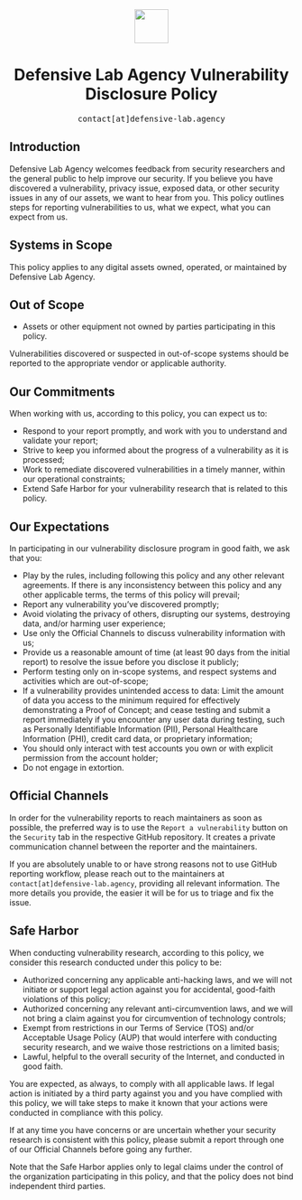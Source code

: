 <div align="center">
<img width="60px" src="https://pts-project.org/android-chrome-512x512.png">
<h1>Defensive Lab Agency Vulnerability Disclosure Policy</h1>
<p>
<samp>contact[at]defensive-lab.agency</samp>
</p>
</div>

## Introduction
Defensive Lab Agency welcomes feedback from security researchers and the general public to help improve our security. If you believe you have discovered a vulnerability, privacy issue, exposed data, or other security issues in any of our assets, we want to hear from you. This policy outlines steps for reporting vulnerabilities to us, what we expect, what you can expect from us.

## Systems in Scope
This policy applies to any digital assets owned, operated, or maintained by Defensive Lab Agency.

## Out of Scope
* Assets or other equipment not owned by parties participating in this policy.

Vulnerabilities discovered or suspected in out-of-scope systems should be reported to the appropriate vendor or applicable authority.

## Our Commitments
When working with us, according to this policy, you can expect us to:

* Respond to your report promptly, and work with you to understand and validate your report;
* Strive to keep you informed about the progress of a vulnerability as it is processed;
* Work to remediate discovered vulnerabilities in a timely manner, within our operational constraints;
* Extend Safe Harbor for your vulnerability research that is related to this policy.

## Our Expectations
In participating in our vulnerability disclosure program in good faith, we ask that you:

* Play by the rules, including following this policy and any other relevant agreements. If there is any inconsistency between this policy and any other applicable terms, the terms of this policy will prevail;
* Report any vulnerability you’ve discovered promptly;
* Avoid violating the privacy of others, disrupting our systems, destroying data, and/or harming user experience;
* Use only the Official Channels to discuss vulnerability information with us;
* Provide us a reasonable amount of time (at least 90 days from the initial report) to resolve the issue before you disclose it publicly;
* Perform testing only on in-scope systems, and respect systems and activities which are out-of-scope;
* If a vulnerability provides unintended access to data: Limit the amount of data you access to the minimum required for effectively demonstrating a Proof of Concept; and cease testing and submit a report immediately if you encounter any user data during testing, such as Personally Identifiable Information (PII), Personal Healthcare Information (PHI), credit card data, or proprietary information;
* You should only interact with test accounts you own or with explicit permission from the account holder;
* Do not engage in extortion.

## Official Channels
In order for the vulnerability reports to reach maintainers as soon as possible, the preferred way is to use the `Report a vulnerability` button on the `Security` tab in the respective GitHub repository. It creates a private communication channel between the reporter and the maintainers.

If you are absolutely unable to or have strong reasons not to use GitHub reporting workflow, please reach out to the maintainers at `contact[at]defensive-lab.agency`, providing all relevant information. The more details you provide, the easier it will be for us to triage and fix the issue.

## Safe Harbor
When conducting vulnerability research, according to this policy, we consider this research conducted under this policy to be:

* Authorized concerning any applicable anti-hacking laws, and we will not initiate or support legal action against you for accidental, good-faith violations of this policy;
* Authorized concerning any relevant anti-circumvention laws, and we will not bring a claim against you for circumvention of technology controls;
* Exempt from restrictions in our Terms of Service (TOS) and/or Acceptable Usage Policy (AUP) that would interfere with conducting security research, and we waive those restrictions on a limited basis;
* Lawful, helpful to the overall security of the Internet, and conducted in good faith.

You are expected, as always, to comply with all applicable laws. If legal action is initiated by a third party against you and you have complied with this policy, we will take steps to make it known that your actions were conducted in compliance with this policy.

If at any time you have concerns or are uncertain whether your security research is consistent with this policy, please submit a report through one of our Official Channels before going any further.

Note that the Safe Harbor applies only to legal claims under the control of the organization participating in this policy, and that the policy does not bind independent third parties.
